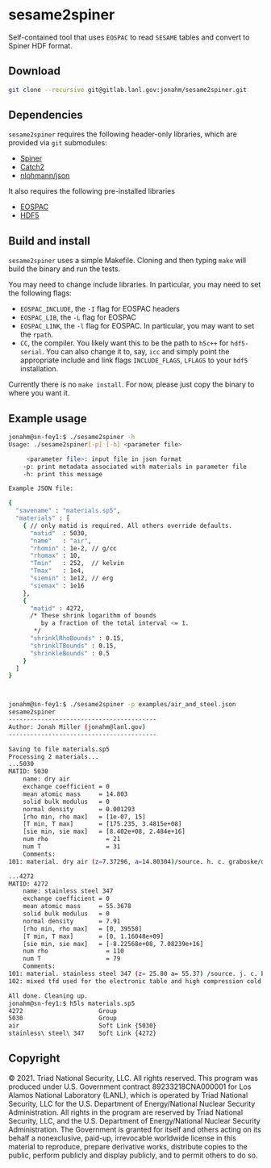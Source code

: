 # sesame2spiner

Self-contained tool that uses `EOSPAC` to read `SESAME` tables and convert to Spiner HDF format.

## Download

```bash
git clone --recursive git@gitlab.lanl.gov:jonahm/sesame2spiner.git
```

## Dependencies

`sesame2spiner` requires the following header-only libraries, which are provided via `git` submodules:
- [Spiner](https://gitlab.lanl.gov/jonahm/spiner)
- [Catch2](https://github.com/catchorg/Catch2)
- [nlohmann/json](https://github.com/nlohmann/json)

It also requires the following pre-installed libraries
- [EOSPAC](https://laws.lanl.gov/projects/data/eos/eospacReleases.php)
- [HDF5](https://portal.hdfgroup.org/display/support)

## Build and install

`sesame2spiner` uses a simple Makefile. Cloning and then typing `make`
will build the binary and run the tests.

You may need to change include libraries. In particular, you may need
to set the following flags:
- `EOSPAC_INCLUDE`, the `-I` flag for EOSPAC headers
- `EOSPAC_LIB`, the `-L` flag for EOSPAC 
- `EOSPAC_LINK`, the `-l` flag for EOSPAC. In particular, you may want to set the `rpath`.
- `CC`, the compiler. You likely want this to be the path to `h5c++`
  for `hdf5-serial`. You can also change it to, say, `icc` and simply
  point the appropriate include and link flags `INCLUDE_FLAGS`,
  `LFLAGS` to your `hdf5` installation.
  
Currently there is no `make install`. For now, please just copy the
binary to where you want it.

## Example usage

```bash
jonahm@sn-fey1:$ ./sesame2spiner -h
Usage: ./sesame2spiner[-p] [-h] <parameter file>

	 <parameter file>: input file in json format
	-p: print metadata associated with materials in parameter file
	-h: print this message

Example JSON file:

{
  "savename" : "materials.sp5",
  "materials" : [
    { // only matid is required. All others override defaults.
      "matid"  : 5030,
      "name"   : "air",
      "rhomin" : 1e-2, // g/cc
      "rhomax" : 10,
      "Tmin"   : 252,  // kelvin
      "Tmax"   : 1e4,
      "siemin" : 1e12, // erg
      "siemax" : 1e16
    },
    {
      "matid" : 4272,
      /* These shrink logarithm of bounds
         by a fraction of the total interval <= 1.
       */
      "shrinklRhoBounds" : 0.15,
      "shrinklTBounds" : 0.15,
      "shrinkleBounds" : 0.5
    }
  ]
}



jonahm@sn-fey1:$ ./sesame2spiner -p examples/air_and_steel.json 
sesame2spiner                            
-----------------------------------------
Author: Jonah Miller (jonahm@lanl.gov)   
-----------------------------------------

Saving to file materials.sp5
Processing 2 materials...
...5030
MATID: 5030
	name: dry air
	exchange coefficient = 0
	mean atomic mass     = 14.803
	solid bulk modulus   = 0
	normal density       = 0.001293
	[rho min, rho max]   = [1e-07, 15]
	[T min, T max]       = [175.235, 3.4815e+08]
	[sie min, sie max]   = [8.402e+08, 2.484e+16]
	num rho                = 21
	num T                  = 31
	Comments:
101: material. dry air (z=7.37296, a=14.80304)/source. h. c. graboske/date. dec 81/refs. ucid-16901/comp. n2 (0.7809), o2 (0.2195), ar (0.0096)/codes. see ucid-16901 /Classification. Unclassified /                                               

...4272
MATID: 4272
	name: stainless steel 347
	exchange coefficient = 0
	mean atomic mass     = 55.3678
	solid bulk modulus   = 0
	normal density       = 7.91
	[rho min, rho max]   = [0, 39550]
	[T min, T max]       = [0, 1.16048e+09]
	[sie min, sie max]   = [-8.22568e+08, 7.08239e+16]
	num rho                = 110
	num T                  = 79
	Comments:
101: material. stainless steel 347 (z= 25.80 a= 55.37) /source. j. c. boettger /date. nov 01 /refs. none /comp. weight % : fe 70, cr 19, ni 11 /codes. grizzly /Classification. Unclassified /                                                      
102: mixed tfd used for the electronic table and high compression cold curve. jdjnuc used for nuclear table with igrun=7, gamref=1.66, dgamma=-0.05, and tmelt=1986 kelvin. the cold curve was obtained with the chug model with cmat=2.0, faclj=0.7, ecohkc=99.4, and us=4.62+1.42up.                                              

All done. Cleaning up.
jonahm@sn-fey1:$ h5ls materials.sp5 
4272                     Group
5030                     Group
air                      Soft Link {5030}
stainless\ steel\ 347    Soft Link {4272}
```

## Copyright

© 2021. Triad National Security, LLC. All rights reserved.  This
program was produced under U.S. Government contract 89233218CNA000001
for Los Alamos National Laboratory (LANL), which is operated by Triad
National Security, LLC for the U.S.  Department of Energy/National
Nuclear Security Administration. All rights in the program are
reserved by Triad National Security, LLC, and the U.S. Department of
Energy/National Nuclear Security Administration. The Government is
granted for itself and others acting on its behalf a nonexclusive,
paid-up, irrevocable worldwide license in this material to reproduce,
prepare derivative works, distribute copies to the public, perform
publicly and display publicly, and to permit others to do so.
